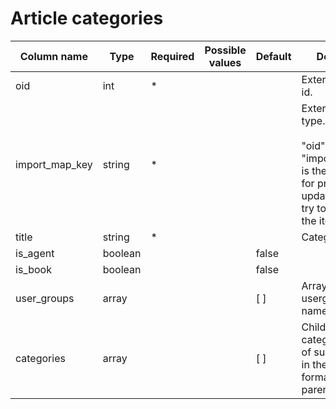 Article categories
==================

| Column name               | Type    | Required | Possible values | Default | Description                                                                                                                             | Examples                                                          |
| --------------------------|---------|----------|-----------------|---------|-----------------------------------------------------------------------------------------------------------------------------------------|-------------------------------------------------------------------|
| oid                       | int     |  *       |                 |         | External source id.                                                                                                                     |                                                                   |
| import_map_key            | string  |  *       |                 |         | External source type. <br/><br/>  "oid" + "import_map_key" is the unique key for proper item updates when you try to re-import the item.| dp_article_category, zd_article_category, kayako_article_category |
| title                     | string  |  *       |                 |         | Category title.                                                                                                                         |                                                                   |
| is_agent                  | boolean |          |                 | false   |                                                                                                                                         |                                                                   |
| is_book                   | boolean |          |                 | false   |                                                                                                                                         |                                                                   |
| user_groups               | array   |          |                 | [ ]     | Array of DeskPRO usergroup sys names.                                                                                                   | everyone, registered                                              |
| categories                | array   |          |                 | [ ]     | Children categories. Array of sub categories in the same format as the parent one.                                                      |                                                                   |
